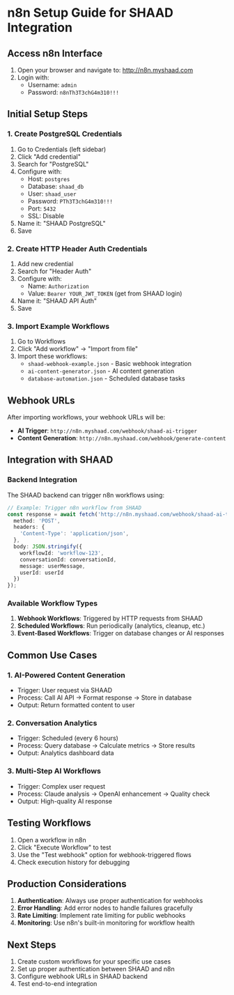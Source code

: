 # n8n Setup Guide for SHAAD Integration

## Access n8n Interface

1. Open your browser and navigate to: http://n8n.myshaad.com
2. Login with:
   - Username: `admin`
   - Password: `n8nTh3T3chG4m310!!!`

## Initial Setup Steps

### 1. Create PostgreSQL Credentials

1. Go to Credentials (left sidebar)
2. Click "Add credential"
3. Search for "PostgreSQL"
4. Configure with:
   - Host: `postgres`
   - Database: `shaad_db`
   - User: `shaad_user`
   - Password: `PTh3T3chG4m310!!!`
   - Port: `5432`
   - SSL: Disable
5. Name it: "SHAAD PostgreSQL"
6. Save

### 2. Create HTTP Header Auth Credentials

1. Add new credential
2. Search for "Header Auth"
3. Configure with:
   - Name: `Authorization`
   - Value: `Bearer YOUR_JWT_TOKEN` (get from SHAAD login)
4. Name it: "SHAAD API Auth"
5. Save

### 3. Import Example Workflows

1. Go to Workflows
2. Click "Add workflow" → "Import from file"
3. Import these workflows:
   - `shaad-webhook-example.json` - Basic webhook integration
   - `ai-content-generator.json` - AI content generation
   - `database-automation.json` - Scheduled database tasks

## Webhook URLs

After importing workflows, your webhook URLs will be:

- **AI Trigger**: `http://n8n.myshaad.com/webhook/shaad-ai-trigger`
- **Content Generation**: `http://n8n.myshaad.com/webhook/generate-content`

## Integration with SHAAD

### Backend Integration

The SHAAD backend can trigger n8n workflows using:

```typescript
// Example: Trigger n8n workflow from SHAAD
const response = await fetch('http://n8n.myshaad.com/webhook/shaad-ai-trigger', {
  method: 'POST',
  headers: {
    'Content-Type': 'application/json',
  },
  body: JSON.stringify({
    workflowId: 'workflow-123',
    conversationId: conversationId,
    message: userMessage,
    userId: userId
  })
});
```

### Available Workflow Types

1. **Webhook Workflows**: Triggered by HTTP requests from SHAAD
2. **Scheduled Workflows**: Run periodically (analytics, cleanup, etc.)
3. **Event-Based Workflows**: Trigger on database changes or AI responses

## Common Use Cases

### 1. AI-Powered Content Generation
- Trigger: User request via SHAAD
- Process: Call AI API → Format response → Store in database
- Output: Return formatted content to user

### 2. Conversation Analytics
- Trigger: Scheduled (every 6 hours)
- Process: Query database → Calculate metrics → Store results
- Output: Analytics dashboard data

### 3. Multi-Step AI Workflows
- Trigger: Complex user request
- Process: Claude analysis → OpenAI enhancement → Quality check
- Output: High-quality AI response

## Testing Workflows

1. Open a workflow in n8n
2. Click "Execute Workflow" to test
3. Use the "Test webhook" option for webhook-triggered flows
4. Check execution history for debugging

## Production Considerations

1. **Authentication**: Always use proper authentication for webhooks
2. **Error Handling**: Add error nodes to handle failures gracefully
3. **Rate Limiting**: Implement rate limiting for public webhooks
4. **Monitoring**: Use n8n's built-in monitoring for workflow health

## Next Steps

1. Create custom workflows for your specific use cases
2. Set up proper authentication between SHAAD and n8n
3. Configure webhook URLs in SHAAD backend
4. Test end-to-end integration